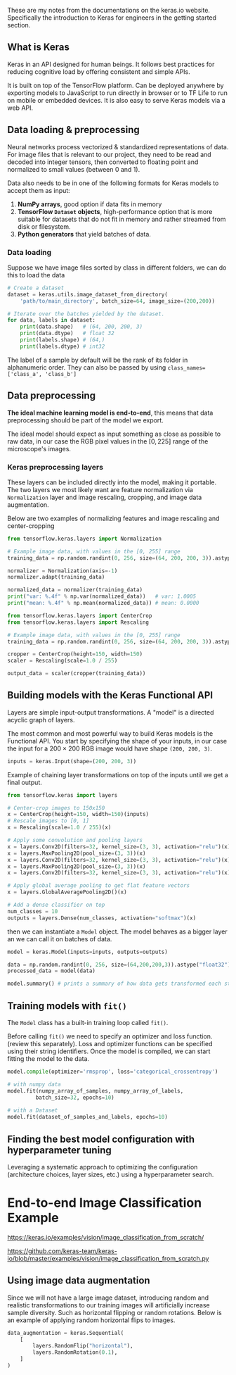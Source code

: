 
These are my notes from the documentations on the keras.io website. Specifically the introduction to Keras for engineers in the getting started section.

## What is Keras

Keras in an API designed for human beings. It follows best practices for reducing cognitive load by offering consistent and simple APIs. 

It is built on top of the TensorFlow platform. Can be deployed anywhere by exporting models to JavaScript to run directly in browser or to TF Life to run on mobile or embedded devices. It is also easy to serve Keras models via a web API.

## Data loading & preprocessing

Neural networks process vectorized & standardized representations of data. For image files that is relevant to our project, they need to be read and decoded into integer tensors, then converted to floating point and normalized to small values (between 0 and 1).

Data also needs to be in one of the following formats for Keras models to accept them as input:
1. **NumPy arrays**, good option if data fits in memory
2. **TensorFlow `Dataset` objects**, high-performance option that is more suitable for datasets that do not fit in memory and rather streamed from disk or filesystem.
3. **Python generators** that yield batches of data.

### Data loading

Suppose we have image files sorted by class in different folders, we can do this to load the data
```python
# Create a dataset
dataset = keras.utils.image_dataset_from_directory(
	'path/to/main_directory', batch_size=64, image_size=(200,200))

# Iterate over the batches yielded by the dataset.
for data, labels in dataset:
	print(data.shape)   # (64, 200, 200, 3)
	print(data.dtype)   # float 32
	print(labels.shape) # (64,)
	print(labels.dtype) # int32
```

The label of a sample by default will be the rank of its folder in alphanumeric order. They can also be passed by using `class_names=['class_a', 'class_b']`

## Data preprocessing

**The ideal machine learning model is end-to-end**, this means that data preprocessing should be part of the model we export. 

The ideal model should expect as input something as close as possible to raw data, in our case the RGB pixel values in the $[0,225]$ range of the microscope's images.

### Keras preprocessing layers

These layers can be included directly into the model, making it portable. The two layers we most likely want are feature normalization via `Normalization` layer and image rescaling, cropping, and image data augmentation.

Below are two examples of normalizing features and image rescaling and center-cropping

```python
from tensorflow.keras.layers import Normalization

# Example image data, with values in the [0, 255] range
training_data = np.random.randint(0, 256, size=(64, 200, 200, 3)).astype("float32")

normalizer = Normalization(axis=-1)
normalizer.adapt(training_data)

normalized_data = normalizer(training_data)
print("var: %.4f" % np.var(normalized_data))   # var: 1.0005
print("mean: %.4f" % np.mean(normalized_data)) # mean: 0.0000
```

```python
from tensorflow.keras.layers import CenterCrop
from tensorflow.keras.layers import Rescaling

# Example image data, with values in the [0, 255] range
training_data = np.random.randint(0, 256, size=(64, 200, 200, 3)).astype("float32")

cropper = CenterCrop(height=150, width=150)
scaler = Rescaling(scale=1.0 / 255)

output_data = scaler(cropper(training_data))
```

## Building models with the Keras Functional API

Layers are simple input-output transformations. A "model" is a directed acyclic graph of layers. 

The most common and most powerful way to build Keras models is the Functional API. You start by specifying the shape of your inputs, in our case the input for a $200\times200$ RGB image would have shape `(200, 200, 3)`.

```python
inputs = keras.Input(shape=(200, 200, 3))
```

Example of chaining layer transformations on top of the inputs until we get a final output.

```python
from tensorflow.keras import layers

# Center-crop images to 150x150
x = CenterCrop(height=150, width=150)(inputs)
# Rescale images to [0, 1]
x = Rescaling(scale=1.0 / 255)(x)

# Apply some convolution and pooling layers
x = layers.Conv2D(filters=32, kernel_size=(3, 3), activation="relu")(x)
x = layers.MaxPooling2D(pool_size=(3, 3))(x)
x = layers.Conv2D(filters=32, kernel_size=(3, 3), activation="relu")(x)
x = layers.MaxPooling2D(pool_size=(3, 3))(x)
x = layers.Conv2D(filters=32, kernel_size=(3, 3), activation="relu")(x)

# Apply global average pooling to get flat feature vectors
x = layers.GlobalAveragePooling2D()(x)

# Add a dense classifier on top
num_classes = 10
outputs = layers.Dense(num_classes, activation="softmax")(x)
```

then we can instantiate a `Model` object. The model behaves as a bigger layer an we can call it on batches of data.

```python
model = keras.Model(inputs=inputs, outputs=outputs)

data = np.random.randint(0, 256, size=(64,200,200,3)).astype("float32")
processed_data = model(data)

model.summary() # prints a summary of how data gets transformed each stage
```

## Training models with `fit()`

The `Model` class has a built-in training loop called `fit()`. 

Before calling `fit()` we need to specify an optimizer and loss function. (review this separately). Loss and optimizer functions can be specified using their string identifiers. Once the model is compiled, we can start fitting the model to the data.

```python
model.compile(optimizer='rmsprop', loss='categorical_crossentropy')

# with numpy data
model.fit(numpy_array_of_samples, numpy_array_of_labels,
		 batch_size=32, epochs=10)
		 
# with a Dataset
model.fit(dataset_of_samples_and_labels, epochs=10)
```

## Finding the best model configuration with hyperparameter tuning

Leveraging a systematic approach to optimizing the configuration (architecture choices, layer sizes, etc.) using a hyperparameter search.


# End-to-end Image Classification Example

https://keras.io/examples/vision/image_classification_from_scratch/

https://github.com/keras-team/keras-io/blob/master/examples/vision/image_classification_from_scratch.py

## Using image data augmentation

Since we will not have a large image dataset, introducing random and realistic transformations to our training images will artificially increase sample diversity. Such as horizontal flipping or random rotations. Below is an example of applying random horizontal flips to images.

```python
data_augmentation = keras.Sequential(
    [
        layers.RandomFlip("horizontal"),
        layers.RandomRotation(0.1),
    ]
)
```

